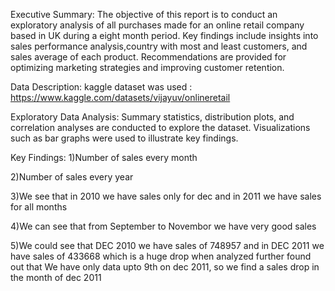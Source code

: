 Executive Summary:
The objective of this report is to conduct an exploratory analysis of all purchases made for an online retail company based in UK during a eight month period.
Key findings include insights into sales performance analysis,country with most and least customers, and sales average of each product. 
Recommendations are provided for optimizing marketing strategies and improving customer retention.

Data Description:
kaggle dataset was used : https://www.kaggle.com/datasets/vijayuv/onlineretail

Exploratory Data Analysis:
Summary statistics, distribution plots, and correlation analyses are conducted to explore the dataset. Visualizations such as bar graphs were used to illustrate key findings.

Key Findings:
1)Number of sales every month

2)Number of sales every year

3)We see that in 2010 we have sales only for dec and in 2011 we have sales for all months

4)We can see that from September to Novembor we have very good sales

5)We could see that DEC 2010 we have sales of 748957 and in DEC 2011 we have sales of 433668 which is a huge drop when analyzed further found out that We have only data upto 9th on dec 2011, so we find a sales drop in the month of dec 2011
